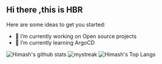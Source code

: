 ## Hi there ,this is HBR



Here are some ideas to get you started:

- 🔭 I’m currently working on Open source projects
- 🌱 I’m currently learning ArgoCD
 <!--
- 👯 I’m looking to collaborate on ...
- 🤔 I’m looking for help with ...
- 💬 Ask me about ...
- 📫 How to reach me: ...
- 😄 Pronouns: ...
- ⚡ Fun fact: ...
-->
![Himash's github stats](https://github-readme-stats.vercel.app/api?username=HBR0105&show_icons=true&theme=tokyonight)
<img src="https://github-readme-streak-stats.herokuapp.com/?user=HBR0105&theme=tokyonight" alt="mystreak"/>
![Himash's Top Langs](https://github-readme-stats.vercel.app/api/top-langs/?username=HBR0105&theme=tokyonight&layout=compact)
